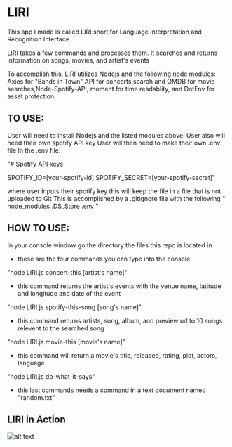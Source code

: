 # LIRI

This app I made is called LIRI short for Language Interpretation and Recognition Interface

LIRI takes a few commands and processes them. It searches and returns information on songs, movies, and artist's events

To accomplish this, LIRI utilizes Nodejs and the following node modules: Axios for "Bands in Town" API for concerts search and OMDB for movie searches,Node-Spotify-API, moment for time readablity, and DotEnv for asset protection.

## TO USE:
User will need to install Nodejs and the listed modules above.
User also will need their own spotify API key
User will then need to make their own .env file
In the .env file: 

"# Spotify API keys

SPOTIFY_ID=[your-spotify-id]
SPOTIFY_SECRET=[your-spotify-secret]"

where user inputs their spotify key this will keep the file in a file that is not uploaded to Git
This is accomplished by a .gitignore file with the following
"
node_modules
.DS_Store
.env
"
## HOW TO USE:
In your console window go the directory the files this repo is located in
 - these are the four commands you can type into the console:

"node LIRI.js concert-this [artist's name]"
 - this command returns the artist's events with the venue name, latitude and longitude and date of the event

"node LIRI.js spotify-this-song [song's name]"
- this command returns artists, song, album, and preview url to 10 songs relevent to the searched song

"node LIRI.js movie-this [movie's name]"
 - this command will return a movie's title, released, rating, plot, actors, language

"node LIRI.js do-what-it-says"
 - this last commands needs a command in a text document named "random.txt"

## LIRI in Action

![alt text](https://raw.githubusercontent.com/jonhadi/LIRI-node-app/master//images/LIRI.gif)